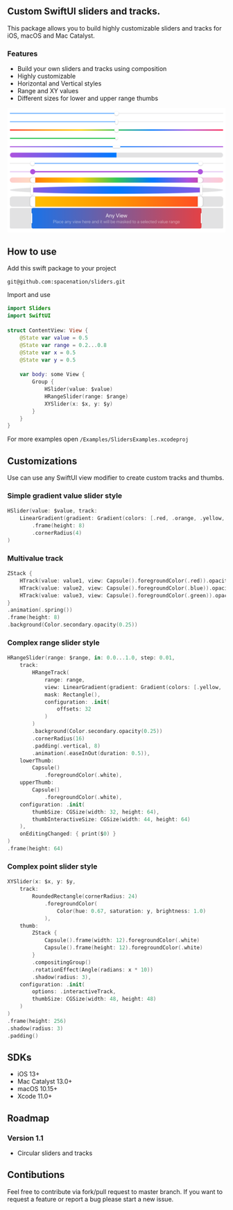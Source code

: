 ## Custom SwiftUI sliders and tracks.
This package allows you to build highly customizable sliders and tracks for iOS, macOS and Mac Catalyst. 

### Features
- Build your own sliders and tracks using composition
- Highly customizable
- Horizontal and Vertical styles
- Range and XY values
- Different sizes for lower and upper range thumbs

<center>
<img src="Resources/sliders.png"/>
</center>

## How to use

Add this swift package to  your project
```
git@github.com:spacenation/sliders.git
```

Import and use

```swift
import Sliders
import SwiftUI

struct ContentView: View {
    @State var value = 0.5
    @State var range = 0.2...0.8
    @State var x = 0.5
    @State var y = 0.5
    
    var body: some View {
        Group {
            HSlider(value: $value)
            HRangeSlider(range: $range)
            XYSlider(x: $x, y: $y)
        }
    }
}
```
For more examples open `/Examples/SlidersExamples.xcodeproj`

## Customizations
Use can use any SwiftUI view modifier to create custom tracks and thumbs.

### Simple gradient value slider style
```swift
HSlider(value: $value, track:
    LinearGradient(gradient: Gradient(colors: [.red, .orange, .yellow, .green, .blue, .purple, .pink]), startPoint: .leading, endPoint: .trailing)
        .frame(height: 8)
        .cornerRadius(4)
)
```

### Multivalue track
```swift
ZStack {
    HTrack(value: value1, view: Capsule().foregroundColor(.red)).opacity(0.5)
    HTrack(value: value2, view: Capsule().foregroundColor(.blue)).opacity(0.5)
    HTrack(value: value3, view: Capsule().foregroundColor(.green)).opacity(0.5)
}
.animation(.spring())
.frame(height: 8)
.background(Color.secondary.opacity(0.25))
```

### Complex range slider style
```swift
HRangeSlider(range: $range, in: 0.0...1.0, step: 0.01,
    track:
        HRangeTrack(
            range: range,
            view: LinearGradient(gradient: Gradient(colors: [.yellow, .orange, .red]), startPoint: .leading, endPoint: .trailing),
            mask: Rectangle(),
            configuration: .init(
                offsets: 32
            )
        )
        .background(Color.secondary.opacity(0.25))
        .cornerRadius(16)
        .padding(.vertical, 8)
        .animation(.easeInOut(duration: 0.5)),
    lowerThumb: 
        Capsule()
            .foregroundColor(.white),
    upperThumb:
        Capsule()
            .foregroundColor(.white),
    configuration: .init(
        thumbSize: CGSize(width: 32, height: 64),
        thumbInteractiveSize: CGSize(width: 44, height: 64)
    ),
    onEditingChanged: { print($0) }
)
.frame(height: 64)
```

### Complex point slider style
```swift
XYSlider(x: $x, y: $y,
    track:
        RoundedRectangle(cornerRadius: 24)
            .foregroundColor(
                Color(hue: 0.67, saturation: y, brightness: 1.0)
            ),
    thumb:
        ZStack {
            Capsule().frame(width: 12).foregroundColor(.white)
            Capsule().frame(height: 12).foregroundColor(.white)
        }
        .compositingGroup()
        .rotationEffect(Angle(radians: x * 10))
        .shadow(radius: 3),
    configuration: .init(
        options: .interactiveTrack,
        thumbSize: CGSize(width: 48, height: 48)
    )
)
.frame(height: 256)
.shadow(radius: 3)
.padding()
```

###

## SDKs
- iOS 13+
- Mac Catalyst 13.0+
- macOS 10.15+
- Xcode 11.0+

## Roadmap 

### Version 1.1
- Circular sliders and tracks

## Contibutions
Feel free to contribute via fork/pull request to master branch. If you want to request a feature or report a bug please start a new issue.
